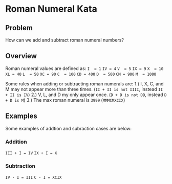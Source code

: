 # Roman Numeral Kata

## Problem
How can we add and subtract roman numeral numbers?

## Overview
Roman numeral values are defined as:
`I  = 1`
`IV = 4`
`V  = 5`
`IX = 9`
`X  = 10`
`XL = 40`
`L  = 50`
`XC = 90`
`C  = 100`
`CD = 400`
`D  = 500`
`CM = 900`
`M  = 1000`

Some rules when adding or subtracting roman numerals are:
	1.) I, X, C, and M may not appear more than three times. (`II + II is not IIII`, instead `II + II is IV`)
	2.) V, L, and D my only appear once. (`D + D is not DD`, instead `D + D is M`)
	3.) The max roman numeral is `3999` (`MMMCMXCIX`)

## Examples
Some examples of addtion and subraction cases are below:

### Addition
`III + I = IV`
`IX + I = X`

### Subtraction
`IV - I = III`
`C - I = XCIX`